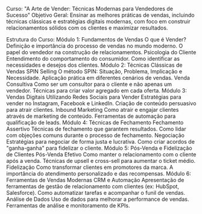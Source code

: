 Curso: "A Arte de Vender: Técnicas Modernas para Vendedores de Sucesso"
Objetivo Geral:
Ensinar as melhores práticas de vendas, incluindo técnicas clássicas e estratégias digitais modernas, com foco em construir relacionamentos sólidos com os clientes e maximizar resultados.

Estrutura do Curso:
Módulo 1: Fundamentos de Vendas
O que é Vender?
Definição e importância do processo de vendas no mundo moderno.
O papel do vendedor na construção de relacionamentos.
Psicologia do Cliente
Entendimento do comportamento do consumidor.
Como identificar as necessidades e desejos dos clientes.
Módulo 2: Técnicas Clássicas de Vendas
SPIN Selling
O método SPIN: Situação, Problema, Implicação e Necessidade.
Aplicação prática em diferentes cenários de vendas.
Venda Consultiva
Como ser um consultor para o cliente e não apenas um vendedor.
Técnicas para criar valor agregado em cada oferta.
Módulo 3: Vendas Digitais
Utilizando Redes Sociais para Vender
Estratégias para vender no Instagram, Facebook e LinkedIn.
Criação de conteúdo persuasivo para atrair clientes.
Inbound Marketing
Como atrair e engajar clientes através de marketing de conteúdo.
Ferramentas de automação para qualificação de leads.
Módulo 4: Técnicas de Fechamento
Fechamento Assertivo
Técnicas de fechamento que garantem resultados.
Como lidar com objeções comuns durante o processo de fechamento.
Negociação
Estratégias para negociar de forma justa e lucrativa.
Como criar acordos de "ganha-ganha" para fidelizar o cliente.
Módulo 5: Pós-Venda e Fidelização de Clientes
Pós-Venda Efetivo
Como manter o relacionamento com o cliente após a venda.
Técnicas de upsell e cross-sell para aumentar o ticket médio.
Fidelização
Como transformar clientes em promotores da marca.
A importância do atendimento personalizado e das recompensas.
Módulo 6: Ferramentas de Vendas Modernas
CRM e Automação
Apresentação de ferramentas de gestão de relacionamento com clientes (ex: HubSpot, Salesforce).
Como automatizar tarefas e acompanhar o funil de vendas.
Análise de Dados
Uso de dados para melhorar a performance de vendas.
Ferramentas de análise e monitoramento de KPIs.
